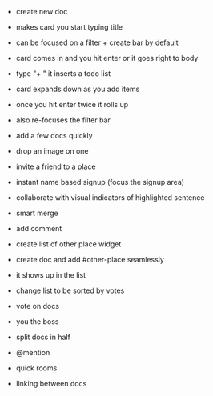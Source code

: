 
  - create new doc
  - makes card you start typing title
  - can be focused on a filter + create bar by default
  - card comes in and you hit enter or it goes right to body
  - type "+ " it inserts a todo list
  - card expands down as you add items
  - once you hit enter twice it rolls up
  - also re-focuses the filter bar
  - add a few docs quickly
  - drop an image on one

  - invite a friend to a place
  - instant name based signup (focus the signup area)
  - collaborate with visual indicators of highlighted sentence
  - smart merge
  - add comment

  - create list of other place widget
  - create doc and add #other-place seamlessly
  - it shows up in the list
  - change list to be sorted by votes
  - vote on docs
  - you the boss

  - split docs in half
  - @mention
  - quick rooms
  - linking between docs
